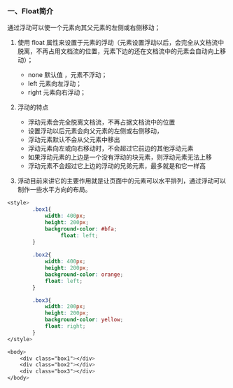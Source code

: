 ### 一、Float简介

通过浮动可以使一个元素向其父元素的左侧或右侧移动；

1. 使用 float 属性来设置于元素的浮动（元素设置浮动以后，会完全从文档流中脱离，不再占用文档流的位置，元素下边的还在文档流中的元素会自动向上移动）；
   * none 默认值 ，元素不浮动；
   * left 元素向左浮动；
   * right 元素向右浮动；

2. 浮动的特点
   * 浮动元素会完全脱离文档流，不再占据文档流中的位置
   * 设置浮动以后元素会向父元素的左侧或右侧移动，
   * 浮动元素默认不会从父元素中移出
   * 浮动元素向左或向右移动时，不会超过它前边的其他浮动元素
   * 如果浮动元素的上边是一个没有浮动的块元素，则浮动元素无法上移
   * 浮动元素不会超过它上边的浮动的兄弟元素，最多就是和它一样高
3. 浮动目前来讲它的主要作用就是让页面中的元素可以水平排列，通过浮动可以制作一些水平方向的布局。

```css
<style>
        .box1{
            width: 400px;
            height: 200px;
            background-color: #bfa;
                 float: left;
        }
        
        .box2{
            width: 400px;
            height: 200px;
            background-color: orange;
            float: left;
        }

        .box3{
            width: 200px;
            height: 200px;
            background-color: yellow;
            float: right;
        }
</style>

<body>
    <div class="box1"></div>
    <div class="box2"></div>
    <div class="box3"></div> 
</body>
```

